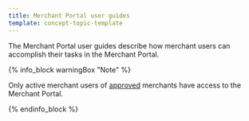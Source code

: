 ```yaml
---
title: Merchant Portal user guides
template: concept-topic-template
---
```

The Merchant Portal user guides describe how merchant users can accomplish their tasks in the Merchant Portal.

{% info_block warningBox "Note" %}

Only active merchant users of [approved](/docs/pbc/all/merchant-management/{{page.version}}/marketplace/manage-in-the-back-office/manage-merchants.html#approving-and-denying-merchants) merchants have access to the Merchant Portal.

{% endinfo_block %}
